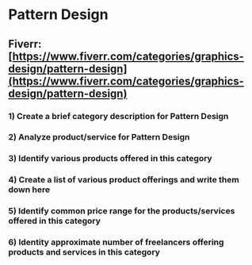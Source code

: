 # Pattern Design
## Fiverr: [https://www.fiverr.com/categories/graphics-design/pattern-design](https://www.fiverr.com/categories/graphics-design/pattern-design)
### 1) Create a brief category description for Pattern Design
### 2) Analyze product/service for Pattern Design
### 3) Identify various products offered in this category
### 4) Create a list of various product offerings and write them down here
### 5) Identify common price range for the products/services offered in this category
### 6) Identity approximate number of freelancers offering products and services in this category
